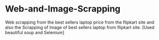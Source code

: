# Web-and-Image-Scrapping
Web scrapping from the best sellers laptop price from the flipkart site and also the Scrapping of Image of best sellers laptop from flipkart site.
[Used beautiful soup and Selenium]
